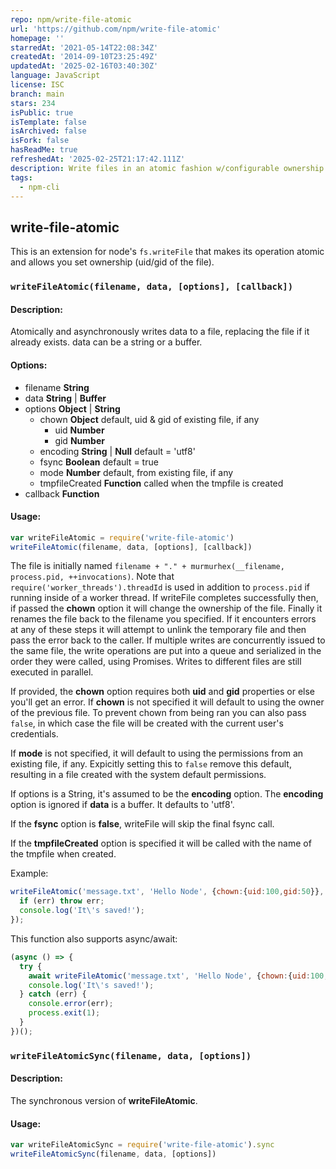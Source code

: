 ```yaml
---
repo: npm/write-file-atomic
url: 'https://github.com/npm/write-file-atomic'
homepage: ''
starredAt: '2021-05-14T22:08:34Z'
createdAt: '2014-09-10T23:25:49Z'
updatedAt: '2025-02-16T03:40:30Z'
language: JavaScript
license: ISC
branch: main
stars: 234
isPublic: true
isTemplate: false
isArchived: false
isFork: false
hasReadMe: true
refreshedAt: '2025-02-25T21:17:42.111Z'
description: Write files in an atomic fashion w/configurable ownership
tags:
  - npm-cli
---
```


write-file-atomic
-----------------

This is an extension for node's `fs.writeFile` that makes its operation
atomic and allows you set ownership (uid/gid of the file).

### `writeFileAtomic(filename, data, [options], [callback])`

#### Description:

Atomically and asynchronously writes data to a file, replacing the file if it already
exists.  data can be a string or a buffer.

#### Options:
* filename **String**
* data **String** | **Buffer**
* options **Object** | **String**
  * chown **Object** default, uid & gid of existing file, if any
    * uid **Number**
    * gid **Number**
  * encoding **String** | **Null** default = 'utf8'
  * fsync **Boolean** default = true
  * mode **Number** default, from existing file, if any
  * tmpfileCreated **Function** called when the tmpfile is created
* callback **Function**

#### Usage:

```js
var writeFileAtomic = require('write-file-atomic')
writeFileAtomic(filename, data, [options], [callback])
```

The file is initially named `filename + "." + murmurhex(__filename, process.pid, ++invocations)`.
Note that `require('worker_threads').threadId` is used in addition to `process.pid` if running inside of a worker thread.
If writeFile completes successfully then, if passed the **chown** option it will change
the ownership of the file. Finally it renames the file back to the filename you specified. If
it encounters errors at any of these steps it will attempt to unlink the temporary file and then
pass the error back to the caller.
If multiple writes are concurrently issued to the same file, the write operations are put into a queue and serialized in the order they were called, using Promises. Writes to different files are still executed in parallel.

If provided, the **chown** option requires both **uid** and **gid** properties or else
you'll get an error.  If **chown** is not specified it will default to using
the owner of the previous file.  To prevent chown from being ran you can
also pass `false`, in which case the file will be created with the current user's credentials.

If **mode** is not specified, it will default to using the permissions from
an existing file, if any.  Expicitly setting this to `false` remove this default, resulting
in a file created with the system default permissions.

If options is a String, it's assumed to be the **encoding** option. The **encoding** option is ignored if **data** is a buffer. It defaults to 'utf8'.

If the **fsync** option is **false**, writeFile will skip the final fsync call.

If the **tmpfileCreated** option is specified it will be called with the name of the tmpfile when created.

Example:

```javascript
writeFileAtomic('message.txt', 'Hello Node', {chown:{uid:100,gid:50}}, function (err) {
  if (err) throw err;
  console.log('It\'s saved!');
});
```

This function also supports async/await:

```javascript
(async () => {
  try {
    await writeFileAtomic('message.txt', 'Hello Node', {chown:{uid:100,gid:50}});
    console.log('It\'s saved!');
  } catch (err) {
    console.error(err);
    process.exit(1);
  }
})();
```

### `writeFileAtomicSync(filename, data, [options])`

#### Description:

The synchronous version of **writeFileAtomic**.

#### Usage:
```js
var writeFileAtomicSync = require('write-file-atomic').sync
writeFileAtomicSync(filename, data, [options])
```

